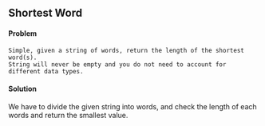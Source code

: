 ## Shortest Word

#### Problem
```
Simple, given a string of words, return the length of the shortest word(s).
String will never be empty and you do not need to account for different data types.
```
#### Solution

We have to divide the given string into words, and check the length of each words and return the smallest value.

